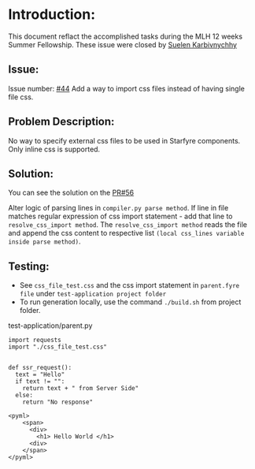 # Introduction:

This document reflact the accomplished tasks during the MLH 12 weeks Summer Fellowship.
These issue were closed by [Suelen Karbivnychhy](https://github.com/SuelenKarbivnychyy)

## Issue: 

Issue number: [#44](https://github.com/sparckles/starfyre/issues/44) Add a way to import css files instead of having single file css.

## Problem Description:

No way to specify external css files to be used in Starfyre components. Only inline css is supported. 

## Solution:

You can see the solution on the [PR#56](https://github.com/sparckles/starfyre/pull/56) 

Alter logic of parsing lines in `compiler.py parse method`. If line in file matches regular expression of css import statement - add that line to `resolve_css_import method`. 
The `resolve_css_import method` reads the file and append the css content to respective list `(local css_lines variable inside parse method)`.

## Testing:

- See `css_file_test.css` and the css import statement in `parent.fyre file` under `test-application project folder`
- To run generation locally, use the command `./build.sh` from project folder.

test-application/parent.py

```
import requests
import "./css_file_test.css"


def ssr_request():
  text = "Hello"
  if text != "":
    return text + " from Server Side"
  else:
    return "No response"

<pyml>
    <span>    
      <div>
        <h1> Hello World </h1>
      <div>    
    </span>
</pyml>

```